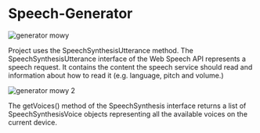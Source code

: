 # Speech-Generator

![generator mowy](https://user-images.githubusercontent.com/50556211/80947505-9209ba80-8df0-11ea-9a6e-6dea5d0fada7.png)

Project uses the SpeechSynthesisUtterance method. The SpeechSynthesisUtterance interface of the
Web Speech API represents a speech request.
It contains the content the speech service should read and information about how to read it (e.g. language, pitch and volume.)

![generator mowy 2](https://user-images.githubusercontent.com/50556211/80947564-b6659700-8df0-11ea-8ab8-8f1b8c87dc55.png)

The getVoices() method of the SpeechSynthesis interface returns a list of SpeechSynthesisVoice objects
representing all the available voices on the current device.
